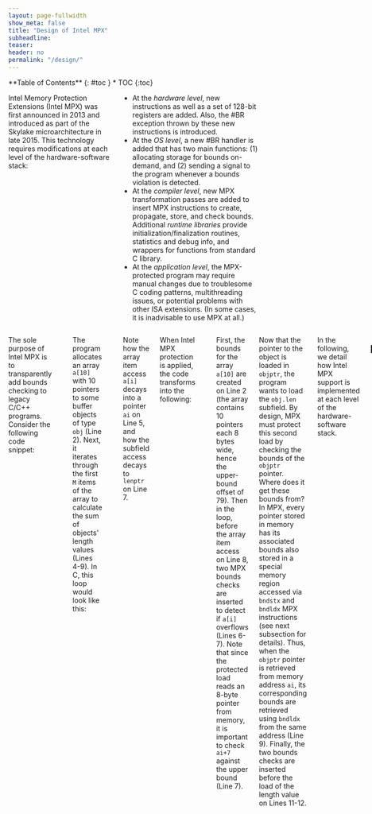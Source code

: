 ```yaml
---
layout: page-fullwidth
show_meta: false
title: "Design of Intel MPX"
subheadline:
teaser:
header: no
permalink: "/design/"
---
```


<div class="row">
<div class="medium-4 medium-push-8 columns" markdown="1">
<div class="panel radius" markdown="1">
**Table of Contents**
{: #toc }
*  TOC
{:toc}
</div>
</div><!-- /.medium-4.columns -->



<div class="medium-8 medium-pull-4 columns" markdown="1">

Intel Memory Protection Extensions (Intel MPX) was first announced in 2013 and introduced as part of the Skylake microarchitecture in late 2015.
This technology requires modifications at each level of the hardware-software stack:


* At the _hardware level_, new instructions as well as a set of 128-bit registers are added. Also, the #BR exception thrown by these new instructions is introduced.
* At the _OS level_, a new #BR handler is added that has two main functions: (1) allocating storage for bounds on-demand, and (2) sending a signal to the program whenever a bounds violation is detected.
* At the _compiler level_, new MPX transformation passes are added to insert MPX instructions to create, propagate, store, and check bounds. Additional _runtime libraries_ provide initialization/finalization routines, statistics and debug info, and wrappers for functions from standard C library.
* At the _application level_, the MPX-protected program may require manual changes due to troublesome C coding patterns, multithreading issues, or potential problems with other ISA extensions. (In some cases, it is inadvisable to use MPX at all.)

</div><!-- /.medium-8.columns -->
<div class="medium-12 medium-pull-12 columns" markdown="1">

The sole purpose of Intel MPX is to transparently add bounds checking to legacy C/C++ programs.
Consider the following code snippet:

```c
   struct obj { char buf[100];  int len }
1: obj* a[10]                      // Array of pointers to objs
2: total = 0
3: for (i=0; i<M; i++):
4:     ai = a + i                  // Pointer arithmetic on a
5:     objptr = load ai            // Pointer to obj at a[i]
6:     lenptr = objptr + 100       // Pointer to obj.len
7:     len = load lenptr
8:     total += len                // Total length of all objs
```

The program allocates an array `a[10]` with 10 pointers to some buffer objects of type `obj` (Line 2).
Next, it iterates through the first `M` items of the array to calculate the sum of objects' length values (Lines 4-9).
In C, this loop would look like this:

```c
for (i=0; i<M; i++) {
   total += a[i]->len;
}
```

Note how the array item access `a[i]` decays into a pointer `ai` on Line 5, and how the subfield access decays to `lenptr` on Line 7.

When Intel MPX protection is applied, the code transforms into the following:

```c
1: obj* a[10]
2: a_b = bndmk a, a+79          // Make bounds [a, a+79]
3: total = 0
4: for (i=0; i<M; i++):
5:     ai = a + i
6:     bndcl a_b, ai            // Lower-bound check of a[i]
7:     bndcu a_b, ai+7          // Upper-bound check of a[i]
8:     objptr = load ai
9:     objptr_b = bndldx ai     // Bounds for pointer at a[i]
10:    lenptr = objptr + 100
11:    bndcl objptr_b, lenptr   // Lower-bound check of obj.len
12:    bndcu objptr_b, lenptr+3 // Upper-bound check of obj.len
13:    len = load lenptr
14:    total += len
```

First, the bounds for the array `a[10]` are created on Line 2 (the array contains 10 pointers each 8 bytes wide, hence the upper-bound offset of 79).
Then in the loop, before the array item access on Line 8, two MPX bounds checks are inserted to detect if `a[i]` overflows (Lines 6-7).
Note that since the protected load reads an 8-byte pointer from memory, it is important to check `ai+7` against the upper bound (Line 7).

Now that the pointer to the object is loaded in `objptr`, the program wants to load the `obj.len` subfield.
By design, MPX must protect this second load by checking the bounds of the `objptr` pointer.
Where does it get these bounds from?
In MPX, every pointer stored in memory has its associated bounds also stored in a special memory region accessed via `bndstx` and `bndldx` MPX instructions (see next subsection for details).
Thus, when the `objptr` pointer is retrieved from memory address `ai`, its corresponding bounds are retrieved using `bndldx` from the same address (Line 9).
Finally, the two bounds checks are inserted before the load of the length value on Lines 11-12.

In the following, we detail how Intel MPX support is implemented at each level of the hardware-software stack.

## Hardware

{% include alert text='The corresponding microbenchmark with latencies and throughputs of individual MPX instructions is found in [Microbenchmarks](/microbenchmarks#mpxinstr).' %}

At its core, Intel MPX provides 7 new instructions and a set of 128-bit bounds registers.
The current Intel Skylake architecture provides four registers named `bnd0-bnd3`.
Each of them stores a lower 64-bit bound in bits 0-63 and an upper 64-bit bound in bits 64-127.

The new MPX instructions are: `bndmk` to create new bounds, `bndcl` and `bndcu`/`bndcn` to compare the pointer value in GPR with the lower and upper bounds in `bnd` respectively, `bndmov` to move bounds from one `bnd` register to another and to spill them to stack, and `bndldx` and `bndstx` to load and store pointer bounds in special Bounds Tables respectively.
Note that `bndcu` has a one's complement version `bndcn` which has exactly the same characteristics, thus we mention only `bndcu` in the following.
The previous example shows how most of these instructions are used.
The instruction not shown here is `bndmov` which serves mainly for internal rearrangements in registers and on stack.

Intel MPX additionally changes the x86-64 calling convention.
In a nutshell, the bounds for corresponding pointer arguments are put in registers `bnd0-bnd3` before a function call and the bounds for the pointer return value are put in `bnd0` before return from the function.

It is interesting to compare the benefits of hardware implementation of bounds-checking against the software-only counterpart---SoftBound in our case.
First, MPX introduces separate bounds registers to lower register pressure on the general-purpose register (GPR) file, something that software-only approaches suffer from.
Second, software-based approaches cannot modify the calling convention and resort to function cloning, when a set of function arguments is extended to include pointer bounds.
This leads to more cumbersome caller/callee code and problems with interoperability with legacy uninstrumented libraries.
Finally, dedicated `bndcl` and `bndcu` instructions substitute the software-based "compare and branch" instruction sequence, saving one cycle and exerting no pressure on branch predictor.

The prominent feature of Intel MPX is its backwards-compatibility and interoperability with legacy code.
On the one hand, MPX-instrumented code can run on legacy hardware because MPX instructions are interpreted as NOPs on older architectures.
This is done to ease the distribution of binaries---the same MPX-enabled program/library can be distributed to all clients.
On the other hand, MPX has a comprehensive support to interoperate with unmodified legacy code: (1) a `BNDPRESERVE` configuration bit allows to pass pointers without bounds information created by legacy code, and (2) when legacy code changes a pointer in memory, the later `bndldx` of this pointer notices the change and assigns always-true (`INIT`) bounds to it.
In both cases, the pointer created/altered in legacy code is considered "boundless": this allows for interoperability but also creates holes in MPX defense.

### Storing bounds in memory {#boundstore}

The current version of MPX has only 4 bounds registers, which is clearly not enough for real-world programs---we will run out of registers even if we have only 5 distinct pointers.
Accordingly, all additional bounds have to be stored (spilled) in memory, similar to spilling data out of general-purpose registers.
A simple and relatively fast option is to copy them directly into a compiler-defined memory location (on stack) with `bndmov`.
However, it works only inside a single stack frame: if a pointer is later reused in another function, its bounds will be lost.
To solve this issue, two instructions were introduced---`bndstx` and `bndldx`.
They store/load bounds to/from a memory location derived from the address of the pointer itself, thus making it easy to find pointer bounds without any additional information, though at a price of higher complexity.

When `bndstx` and `bndldx` are used, bounds are stored in a memory location calculated with two-level address translation scheme, similar to virtual address translation (paging).
In particular, each pointer has an entry in a Bounds Table (BT), which is allocated dynamically and is comparable to a page table.
Addresses of BTs are stored in a Bounds Directory (BD), which corresponds to a page directory in our analogy.
For a specific pointer, its entries in the BD and the BT are derived from the memory address in which the pointer is stored.

Note that our comparison to paging is only conceptual; the implementation side differs significantly.
Firstly, the MMU is not involved in the translation and all operations are performed by the CPU itself.
Secondly and most importantly, MPX does not have a dedicated cache (such as a TLB cache), thus it has to share normal caches with application data.
In some cases, it may lead to extreme performance degradation caused by cache thrashing.

The address translation itself is a multistage process.
Consider loading of pointer bounds:

<img class="t20" width="40%" src="{{ site.urlimg }}bound-address-translation.jpg" alt="Bound address translation">

In the first stage, the corresponding BD entry has to be loaded.
For that, the CPU: (1) extracts the offset of BD entry from bits 20--47 of the pointer address and shifts it by 3 bits (since all BD entries are 2<sup>3</sup> bits long), (2) loads the base address of BD from the `BNDCFGx` (in particular, `BNDCFGU` in user space and `BNDCFGS` in kernel mode) register, and (3) sums the base and the offset and loads the BD entry from the resulting address.

In the second stage, the CPU: (4) extracts the offset of BT entry from bits 3--19 of the pointer address and shifts it by 5 bits (since all BT entries are 2<sup>5</sup> bits long), (5) shifts the loaded entry---which corresponds to the base of BT---by 3 to remove the metadata contained in the first 3 bits, and (6) sums the base and the offset and (7) finally loads the BT entry from the resulting address.
Note that a BT entry has an additional "pointer" field---if the actual pointer value and the value in this field mismatch, MPX will mark the bounds as always-true (`INIT`).
This is required for interoperability with legacy code and only happens when some legacy code modified the pointer.

This operation is expensive---it requires approximately 3 register-to-register moves, 3 shifts, and 2 memory loads.
On top of it, since these memory accesses are non-contiguous, the protected application will have worse cache locality.

<small markdown="1">[Up to table of contents](#toc)</small>
{: .text-right }


## Operating System

{% include alert text='The corresponding microbenchmark to measure performance overhead of MPX Bounds Tables management is found in [Microbenchmarks](/microbenchmarks#os).' %}

The operating system has two main responsibilities in the context of MPX: it handles bounds violations and manages BTs, i.e., creates and deletes them.
Both these actions are hooked to a new class of exceptions, #BR, which has been introduced solely for MPX and is similar to a page fault, although with extended functionality.

If an MPX-enabled CPU detects a bounds violation, i.e., if a referenced pointer appears to be outside of the checked bounds, #BR is raised and the processor traps into the kernel (in case of Linux).
The kernel decodes the instruction to get the violating address and the violated bounds, and stores them in the `siginfo` structure.
Afterwards, it delivers the SIGSEGV signal to the application together with information about the violation in the `siginfo` structure.
At this point the application developer has a choice: she can either provide an ad-hoc signal handler to recover or choose one of the default policies: crash, print an error and continue, or silently ignore it.

Two levels of bounds address translation are managed differently: BDs are allocated only once by a runtime library (at application startup) and BTs have to be created dynamically on-demand.
The later is a task of OS.
The procedure is presented in the next figure.

<img class="t20" width="40%" src="{{ site.urlimg }}BT-allocation.jpg" alt="Bounds Table allocation">

Each time an application tries to store pointer bounds (1), the CPU loads the corresponding entry from the BD and checks if it contains a valid entry (2).
If the check fails, the CPU raises #BR and traps into the kernel (3).
The kernel allocates a new BT (4), stores its address in the BD entry (5) and returns in the user space (6).
Then, the CPU stores bounds in the newly created BT and continues executing the application in the normal mode of operation (7).

Since the application is oblivious of BT allocation, the OS also has to free these tables.
In Linux, this "garbage collection" is performed whenever a memory object if freed or, more precisely, unmapped.
OS goes through the object and removes all the corresponding BT entries.
If one of the tables becomes completely unused, OS will free the BT and remove its entry in the BD.

In this section, we discussed only Linux implementation.
However, all the same mechanisms can also be found in Windows.
The only significant difference is that MPX support on Windows is done by a daemon, while on Linux the functionality is implemented in the kernel itself.

<small markdown="1">[Up to table of contents](#toc)</small>
{: .text-right }


## Compiler and Runtime Library

{% include alert text='The corresponding microbenchmark to measure performance overheads of separate MPX features is found in [Microbenchmarks](/microbenchmarks#performance).' %}

Hardware MPX support in the form of new instructions and registers significantly lowers performance overhead of each separate bounds-checking operation.
However, the main burden of efficient, correct, and complete bounds checking of whole programs lies on the compiler and its associated runtime.

### Compiler support

As of the date of this writing, only GCC 5.0+ and ICC 15.0+ compilers have support for Intel MPX.
To enable MPX protection of applications, both GCC and ICC introduce the new compiler pass called Pointer(s) Checker.
Enabling MPX is intentionally as simple as adding a couple of flags to the usual compilation:

```
>>  gcc -fcheck-pointer-bounds -mmpx  test.c
>>  icc -check-pointers-mpx=rw  test.c
```

In a glance, the Pointer Checker pass instruments the original program as follows. (1) It allocates static bounds for global variables and inserts `bndmk` instructions for stack-allocated ones. (2) It inserts `bndcl` and `bndcu` bounds-check instructions before each load or store from a pointer. (3) It moves bounds from one `bnd` register to another using `bndmov` whenever a new pointer is created from an old one. (4) It spills least used bounds to stack via `bndmov` if running out of available `bnd` registers. (5) It loads and stores the associated bounds via `bndldx` and `bndstx` respectively whenever a pointer is loaded/stored from/to memory.

Additionally, the pass is responsible for correct passing of bounds between the caller and the callee.
(ICC has a bug related to incorrect assignment of bounds to `bnd` registers during function calls leading to false alarms at runtime, see [Usability](/usability).)

One of the advantages of Intel MPX---in comparison to AddressSanitizer and SafeCode---is that it supports _narrowing of struct bounds_ by design.
Consider struct `obj` from our first code snippet.
It contains two fields: a 100B buffer `buf` and an integer `len` right after it.
It is easy to see that an off-by-one overflow in `obj.buf` will spillover and corrupt the adjacent `obj.len`.
AddressSanitizer and SafeCode by design cannot detect such intra-object overflows (though AddressSanitizer can be used to [detect a subset of such errors](https://github.com/google/sanitizers/wiki/AddressSanitizerIntraObjectOverflow)).
In contrast, Intel MPX can be instructed to narrow bounds when code accesses a specific field of a struct.
Narrowing of bounds may require (sometimes intrusive) changes in the source code, and thus represents a decision point on the security-usability scale.

By default, the MPX pass instruments both memory writes and reads: this ensures protection from buffer overwrites and buffer overreads.
The user can instruct the MPX pass to instrument only writes.
The motivation is twofold.
First, instrumenting only writes significantly reduces performance overhead of MPX (see [Performance](/performance/#mpx-features)).
Second, the most dangerous bugs are those that overwrite memory (classic overflows to gain privileged access to the remote machine), and the only-writes protection can already provide sufficiently high security guarantees.

At least in GCC implementation, the pass can be fine-tuned via additional compilation flags.
In our experience, these flags provide no additional benefit in terms of performance, security, or usability.

For performance, compilers must try their best to optimize away redundant MPX code.
There are two common optimizations used by GCC and ICC.

1. Removing bounds-checks when the compiler can statically prove safety of memory access, e.g., access inside an array with a known offset.
2. Moving (hoisting) bounds-checks out of simple loops.

Consider our example.
If it is known that `M<=10`, then optimization (1) can remove always-true checks on Lines 7-8.
Otherwise, optimization (2) can kick in and move these checks before the loop body, saving two instructions on each iteration.

Interestingly, current implementations of GCC and ICC take different stances when it comes to optimizing MPX code.
GCC is conservative and prefers stability of original programs over performance gains.
On many occasions, we noticed that the GCC MPX pass disables other optimizations, e.g., loop unrolling and autovectorization.
It also applies optimization (2) less often than ICC does.
ICC, on the other hand, is more aggressive in its optimizations.
Its MPX pass effectively uses optimizations (1) and (2) and does not prevent other aggressive optimizations from being applied.
Unfortunately, this intrusive behavior renders ICC's pass less stable: we detected three kinds of compiler bugs due to incorrect optimizations (see [Usability](/usability)).


### Runtime library

As a final step of the MPX-enabled build process, the application must be linked against two MPX-specific libraries: `libmpx` and `libmpxwrappers` (`libchkp` for ICC).

The `libmpx` library is responsible for MPX initialization at program startup: it enables hardware and OS support and configures MPX runtime options (passed through environment variables).
Most of these options concern debugging and logging, but two of them define security guarantees.
First, `CHKP_RT_MODE` must be set to "stop" in production use to stop the program immediately when a bounds violation is detected; set it to "count" only for debugging purposes.
Second, `CHKP_RT_BNDPRESERVE` defines whether application can call legacy, uninstrumented functions in external libraries; it must be enabled if the whole program is MPX-protected.

By default, `libmpx` registers a signal handler that either halts execution or writes a debug message (depending on runtime options).
However, this default handler can be overwritten by the user's custom handler.
This can be useful if the program must shutdown gracefully or checkpoint its state.

Another interesting feature is that the user can instruct `libmpx` to disallow creation of BTs by the OS.
In this case, the #BR exception will be forwarded directly to the program which can allocate BTs itself.
One scenario where this can come handy is when the user completely distrusts the OS, e.g., when using SGX enclaves.

The `libmpxwrappers` library in GCC (and its analogue `libchkp` in ICC) contain wrappers for functions from Standard C library (libc).
Similar to AddressSanitizer, MPX implementations do not instrument libc and instead wrap all its functions with a bounds-checking counterparts.
We observed two issues with the current state of these wrapper libraries.
First, only a handful of most widely-used libc functions are covered, e.g., `malloc`, `memcpy`, `strlen`, etc.
This leads to undetected bugs when other functions are called, e.g., the bug with `recv` in [Nginx](/case-studies/#nginx).
For use in production, these libraries must be expanded to cover _all_ of libc.
Second, while most wrappers follow a simple pattern of "check bounds and call real function", there exist more complicated cases.
For example, `memcpy` must be implemented so that it copies not only the contents of one memory area to another, but also all associated pointer bounds in BTs.

<small markdown="1">[Up to table of contents](#toc)</small>
{: .text-right }


## Application

{% include alert text='In its current state, Intel MPX does not support multithreading. The microbenchmark that highlights this issue is found in [Microbenchmarks](/microbenchmarks#multithreading).' %}


### Not supported C idioms

As discussed previously, one of the main features of Intel MPX---narrowing of bounds---can increase security because the code that explicitly works with one field of a complex object will not be able corrupt other fields.
Unfortunately, our evaluation reveals that narrowing of bounds breaks many programs (see [Usability](/usability)).
The general problem is that C/C++ programs frequently deviate from the standard memory model (see [Beyound the PDP-11](http://dl.acm.org/citation.cfm?id=2694367) and [Into the Depths of C](http://dl.acm.org/citation.cfm?id=2908081)).

A common C idiom (before C99) is flexible array fields with array size of one, e.g., `arr[1]`.
In practice, objects with such array fields have a dynamic size of _more_ than one item, but there is no way of MPX knowing this at compile-time.
Thus, MPX attempts to narrow bounds to one-item size whenever `arr` is accessed, which leads to false positives.
This idiom is frequently seen even in modern programs.
Note that the C99-standard `arr[0]` is acceptable and does not break programs.

Another common idiom is using a struct field (usually the first field of struct) to access other fields of the struct.
Again, this breaks the assumptions of MPX and leads to runtime #BR exceptions.
GCC makes an exception for the first field of structs since it is such a popular practice, but ICC is strict and does not have this special rule.

Finally, some programs introduce "memory hacks" for performance, ignoring restrictions of the C memory model completely.
The SPEC2006 suite has two such examples:

* _gcc_ has its own complicated memory management with arbitrary type casts and in-pointer bit twiddling, and
* _soplex_ features a scheme that moves objects from one memory region to another by adding an offset to each affected pointer.

Some programs even introduce their own memory-management frameworks with drop-in replacements for `malloc` and `free`, like Apache with OpenSSL.
Both these cases lead to false positives.

Ultimately, all such non-compliant cases must be fixed (indeed, we patched most benchmarks to work under MPX).
However, sometime the user may have strong incentives against modifying the original code.
In this case, she can opt for slightly worse security guarantees and disable narrowing of bounds via a `fno-chkp-narrow-bounds` flag.
Another non-intrusive alternative is to mark objects that must _not_ be narrowed (e.g., flexible arrays) with a special MPX-related compiler attribute.

<small markdown="1">[Up to table of contents](#toc)</small>
{: .text-right }
